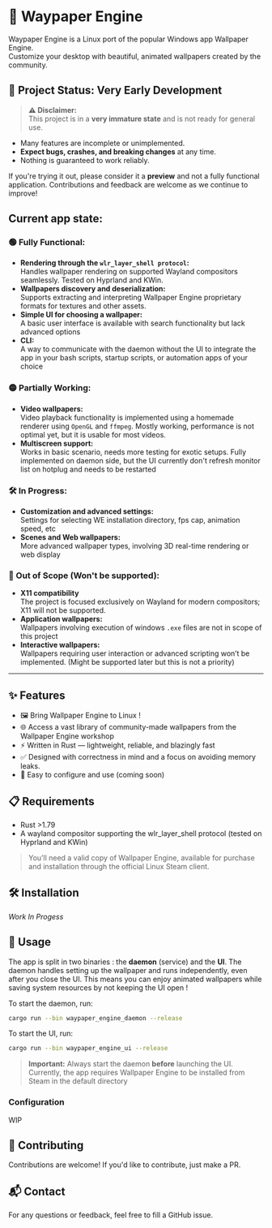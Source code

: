 # 🎨 Waypaper Engine

Waypaper Engine is a Linux port of the popular Windows app Wallpaper Engine.  
Customize your desktop with beautiful, animated wallpapers created by the community.

## 🚧 Project Status: Very Early Development

> **⚠️ Disclaimer:**  
This project is in a **very immature state** and is not ready for general use.
- Many features are incomplete or unimplemented.
- **Expect bugs, crashes, and breaking changes** at any time.
- Nothing is guaranteed to work reliably.

If you're trying it out, please consider it a **preview** and not a fully functional application. Contributions and feedback are welcome as we continue to improve!

## Current app state:
### 🟢 Fully Functional:
- **Rendering through the ``wlr_layer_shell protocol``:**  
  Handles wallpaper rendering on supported Wayland compositors seamlessly. Tested on Hyprland and KWin.
- **Wallpapers discovery and deserialization:**  
  Supports extracting and interpreting Wallpaper Engine proprietary formats for textures and other assets.
- **Simple UI for choosing a wallpaper:**  
  A basic user interface is available with search functionality but lack advanced options
- **CLI:**  
  A way to communicate with the daemon without the UI to integrate the app in your bash scripts, startup scripts, or automation apps of your choice

### 🟡 Partially Working:
- **Video wallpapers:**  
  Video playback functionality is implemented using a homemade renderer using ``OpenGL`` and ``ffmpeg``. Mostly working, performance is not optimal yet, but it is usable for most videos.
- **Multiscreen support:**  
  Works in basic scenario, needs more testing for exotic setups. Fully implemented on daemon side, but the UI currently don't refresh monitor list on hotplug and needs to be restarted

### 🛠️ In Progress:
- **Customization and advanced settings:**  
  Settings for selecting WE installation directory, fps cap, animation speed, etc
- **Scenes and Web wallpapers:**  
  More advanced wallpaper types, involving 3D real-time rendering or web display

### 🔴 Out of Scope (Won't be supported):
- **X11 compatibility**  
  The project is focused exclusively on Wayland for modern compositors; X11 will not be supported.
- **Application wallpapers:**  
  Wallpapers involving execution of windows ``.exe`` files are not in scope of this project
- **Interactive wallpapers:**  
  Wallpapers requiring user interaction or advanced scripting won’t be implemented. (Might be supported later but this is not a priority)



---

## ✨ Features

- 🖼️ Bring Wallpaper Engine to Linux !
- 🌐 Access a vast library of community-made wallpapers from the Wallpaper Engine workshop
- ⚡ Written in Rust — lightweight, reliable, and blazingly fast
- ✅ Designed with correctness in mind and a focus on avoiding memory leaks.
- 🔧 Easy to configure and use (coming soon)

## 📋 Requirements

- Rust >1.79
- A wayland compositor supporting the wlr_layer_shell protocol (tested on Hyprland and KWin)


> You’ll need a valid copy of Wallpaper Engine, available for purchase and installation through the official Linux Steam client.

## 🛠️ Installation

*Work In Progess*

## 🚀 Usage

The app is split in two binaries : the **daemon** (service) and the **UI**.
The daemon handles setting up the wallpaper and runs independently, even after you close the UI.
This means you can enjoy animated wallpapers while saving system resources by not keeping the UI open !

To start the daemon, run:
```bash
cargo run --bin waypaper_engine_daemon --release
```

To start the UI, run:
```bash
cargo run --bin waypaper_engine_ui --release
```

>**Important:** Always start the daemon **before** launching the UI.
Currently, the app requires Wallpaper Engine to be installed from Steam in the default directory

### Configuration

WIP

##

## 🤝 Contributing

Contributions are welcome! If you'd like to contribute, just make a PR.

## 📬 Contact

For any questions or feedback, feel free to fill a GitHub issue.